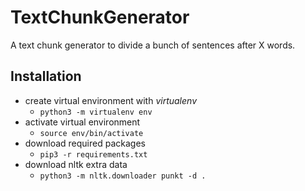 # TextChunkGenerator
A text chunk generator to divide a bunch of sentences after X words.

## Installation
- create virtual environment with *virtualenv*
    - `python3 -m virtualenv env`
- activate virtual environment
    - `source env/bin/activate`
- download required packages
    - `pip3 -r requirements.txt`
- download nltk extra data
    - `python3 -m nltk.downloader punkt -d .`
